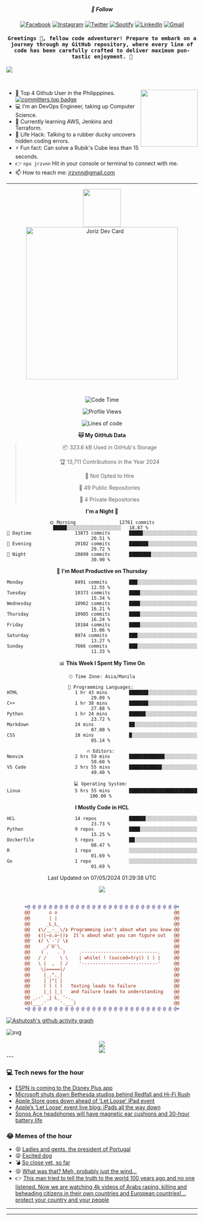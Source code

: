 <h5 align="center">💬 Follow</h5>
<div align="center">

[![Facebook](https://img.shields.io/badge/Facebook-%231877F2.svg?style=for-the-badge&logo=Facebook&logoColor=white)](https://www.facebook.com/Horisyo/)
[![Instagram](https://img.shields.io/badge/Instagram-%23E4405F.svg?style=for-the-badge&logo=Instagram&logoColor=white)](https://www.instagram.com/jrzvnn_/)
[![Twitter](https://img.shields.io/badge/Twitter-%231DA1F2.svg?style=for-the-badge&logo=Twitter&logoColor=white)](https://twitter.com/jrz_studies)
[![Spotify](https://img.shields.io/badge/Spotify-%231ED760.svg?style=for-the-badge&logo=Spotify&logoColor=white)](https://open.spotify.com/user/217td4qrc6mzqjodfalmzjpdi?si=b93099b9078c4ccb)
[![LinkedIn](https://img.shields.io/badge/LinkedIn-%230077B5.svg?style=for-the-badge&logo=LinkedIn&logoColor=white)](https://www.linkedin.com/in/jrz-vnn/)
[![Gmail](https://img.shields.io/badge/Gmail-D14836?style=for-the-badge&logo=gmail&logoColor=white)](mailto:jrzvnn@gmail.com)

</div>
<h4 align="center"><samp>Greetings 👋, fellow code adventurer! Prepare to embark on a journey through my GitHub repository, where every line of code has been carefully crafted to deliver maximum pun-tastic enjoyment. 🚀 </samp></h4>

<!--horizontal divider(gradiant)-->
<img src="https://user-images.githubusercontent.com/73097560/115834477-dbab4500-a447-11eb-908a-139a6edaec5c.gif">

&nbsp; 

<img align='right' src='https://github.com/Rishit-dagli/Rishit-dagli/blob/master/images/octocat-anime.gif' width='150"'>

- 🚀 Top 4 Github User in the Philipppines. [![committers.top badge](https://user-badge.committers.top/philippines/jrzvnn.svg)](https://user-badge.committers.top/philippines/USERNAME)
- 💻 I’m an DevOps Engineer, taking up Computer Science.
- 🤖 Currently learning AWS, Jenkins and Terraform.
- 🎯 Life Hack: Talking to a rubber ducky uncovers hidden coding errors.
- ⚡ Fun fact: Can solve a Rubik's Cube less than 15 seconds.
- 👉 `npx jrzvnn` Hit in your console or terminal to connect with me.
- 📫 How to reach me: jrzvnn@gmail.com

---

<!--🖼️OCTOCAT-->
<p align="center">

<img src="https://media.giphy.com/media/IP7sarl7C5lSFCw9rG/giphy.gif"  width="100px" height="100px">
<br />
<a href="https://app.daily.dev/jorizvillanueva"><img src="https://github.com/jrzvnn/jrzvnn/blob/main/devcard.svg" width="400" alt="Joriz Dev Card"/></a>
</p>

<br />
<div align="center">

<!--START_SECTION:waka-->
![Code Time](http://img.shields.io/badge/Code%20Time-256%20hrs%2050%20mins-blue)

![Profile Views](http://img.shields.io/badge/Profile%20Views-103-blue)

![Lines of code](https://img.shields.io/badge/From%20Hello%20World%20I%27ve%20Written-1.6%20million%20lines%20of%20code-blue)

**🐱 My GitHub Data** 

> 📦 323.6 kB Used in GitHub's Storage 
 > 
> 🏆 13,711 Contributions in the Year 2024
 > 
> 🚫 Not Opted to Hire
 > 
> 📜 49 Public Repositories 
 > 
> 🔑 4 Private Repositories 
 > 
**I'm a Night 🦉** 

```text
🌞 Morning                12761 commits       █████░░░░░░░░░░░░░░░░░░░░   18.87 % 
🌆 Daytime                13873 commits       █████░░░░░░░░░░░░░░░░░░░░   20.51 % 
🌃 Evening                20102 commits       ███████░░░░░░░░░░░░░░░░░░   29.72 % 
🌙 Night                  20899 commits       ████████░░░░░░░░░░░░░░░░░   30.90 % 
```
📅 **I'm Most Productive on Thursday** 

```text
Monday                   8491 commits        ███░░░░░░░░░░░░░░░░░░░░░░   12.55 % 
Tuesday                  10373 commits       ████░░░░░░░░░░░░░░░░░░░░░   15.34 % 
Wednesday                10962 commits       ████░░░░░░░░░░░░░░░░░░░░░   16.21 % 
Thursday                 10985 commits       ████░░░░░░░░░░░░░░░░░░░░░   16.24 % 
Friday                   10184 commits       ████░░░░░░░░░░░░░░░░░░░░░   15.06 % 
Saturday                 8974 commits        ███░░░░░░░░░░░░░░░░░░░░░░   13.27 % 
Sunday                   7666 commits        ███░░░░░░░░░░░░░░░░░░░░░░   11.33 % 
```


📊 **This Week I Spent My Time On** 

```text
🕑︎ Time Zone: Asia/Manila

💬 Programming Languages: 
HTML                     1 hr 43 mins        ███████░░░░░░░░░░░░░░░░░░   29.09 % 
C++                      1 hr 38 mins        ███████░░░░░░░░░░░░░░░░░░   27.88 % 
Python                   1 hr 24 mins        ██████░░░░░░░░░░░░░░░░░░░   23.72 % 
Markdown                 24 mins             ██░░░░░░░░░░░░░░░░░░░░░░░   07.00 % 
CSS                      18 mins             █░░░░░░░░░░░░░░░░░░░░░░░░   05.14 % 

🔥 Editors: 
Neovim                   2 hrs 59 mins       █████████████░░░░░░░░░░░░   50.60 % 
VS Code                  2 hrs 55 mins       ████████████░░░░░░░░░░░░░   49.40 % 

💻 Operating System: 
Linux                    5 hrs 55 mins       █████████████████████████   100.00 % 
```

**I Mostly Code in HCL** 

```text
HCL                      14 repos            ██████░░░░░░░░░░░░░░░░░░░   23.73 % 
Python                   9 repos             ████░░░░░░░░░░░░░░░░░░░░░   15.25 % 
Dockerfile               5 repos             ██░░░░░░░░░░░░░░░░░░░░░░░   08.47 % 
R                        1 repo              ░░░░░░░░░░░░░░░░░░░░░░░░░   01.69 % 
Go                       1 repo              ░░░░░░░░░░░░░░░░░░░░░░░░░   01.69 % 
```




 Last Updated on 07/05/2024 01:29:38 UTC
<!--END_SECTION:waka-->

<img src="https://wakatime.com/share/@jrzvnn/70a4618c-7cd9-4016-b7b9-eabe75c837ee.svg">

<br />
<br />

```diff
+@ @ @ @ @ @ @ @ @ @ @ @ @ @ @ @ @ @ @ @ @ @ @ @ @ @ @ @+
@@       o o                                           @@
@@       | |                                           @@
@@      _L_L_                                          @@
@@   ❮\/__-__\/❯ Programming isn't about what you know @@
@@   ❮(|~o.o~|)❯  It's about what you can figure out   @@
@@   ❮/ \`-'/ \❯                                       @@
@@     _/`U'\_                                         @@
@@    ( .   . )     .----------------------------.     @@
@@   / /     \ \    | while( ! (succed=try() ) ) |     @@
@@   \ |  ,  | /    '----------------------------'     @@
@@    \|=====|/                                        @@
@@     |_.^._|                                         @@
@@     | |"| |                                         @@
@@     ( ) ( )   Testing leads to failure              @@
@@     |_| |_|   and failure leads to understanding    @@
@@ _.-' _j L_ '-._                                     @@
@@(___.'     '.___)                                    @@
+@ @ @ @ @ @ @ @ @ @ @ @ @ @ @ @ @ @ @ @ @ @ @ @ @ @ @ @+

```

</div>


[![Ashutosh's github activity graph](https://github-readme-activity-graph.vercel.app/graph?username=jrzvnn&theme=github-compact)](https://github.com/ashutosh00710/github-readme-activity-graph)


![svg](profile-3d-contrib/profile-night-green.svg)

<div align="center">
<img src="https://github.com/jrzvnn/jrzvnn/blob/output/github-snake-dark.svg">
</div>

<div align=center>
<img align=center src=https://metrics.lecoq.io/jrzvnn?template=classic&isocalendar=1&languages=1&achievements=1&base=header%2C%20activity%2C%20community%2C%20repositories%2C%20metadata&base.indepth=false&base.hireable=false&base.skip=false&isocalendar=false&isocalendar.duration=full-year&languages=false&languages.limit=8&languages.threshold=0%25&languages.other=false&languages.colors=github&languages.sections=most-used&languages.indepth=false&languages.analysis.timeout=15&languages.analysis.timeout.repositories=7.5&languages.categories=markup%2C%20programming&languages.recent.categories=markup%2C%20programming&languages.recent.load=300&languages.recent.days=14&achievements=false&achievements.threshold=C&achievements.secrets=true&achievements.display=detailed&achievements.limit=0&config.timezone=Asia%2FManila)
</div>
<div align="left">
---

### 💻 Tech news for the hour

<!-- TECH:START -->
 - [ESPN is coming to the Disney Plus app](https://www.theverge.com/2024/5/7/24151011/espn-tile-disney-plus-app-earnings-q2-2024)
 - [Microsoft shuts down Bethesda studios behind Redfall and Hi-Fi Rush](https://www.theverge.com/24151047/xbox-shuts-down-arkane-austin-tango-gameworks-microsoft)
 - [Apple Store goes down ahead of &#39;Let Loose&#39; iPad event](https://appleinsider.com/articles/24/05/07/apple-store-goes-down-ahead-of-let-loose-ipad-event?utm_medium=rss)
 - [Apple’s ‘Let Loose’ event live blog: iPads all the way down](https://www.theverge.com/2024/5/7/24151030/apple-ipad-let-loose-event-live-blog-news-updates)
 - [Sonos Ace headphones will have magnetic ear cushions and 30-hour battery life](https://www.theverge.com/2024/5/7/24150999/sonos-ace-headphones-headphones-features-design-leak)<!-- TECH:END -->

### 😂 Memes of the hour

<!-- MEMES:START -->
 - 😝 [Ladies and gents, the president of Portugal](http://9gag.com/gag/a7o5xWq)
 - 😝 [Excited dog](http://9gag.com/gag/a1mAjRD)
 - 💣 [So close yet, so far](http://9gag.com/gag/aKGznMj)
 - 😝 [What was that? Meh, probably just the wind...](http://9gag.com/gag/aGy9qy6)
 - 👉 [This man tried to tell the truth to the world 100 years ago and no one listened. Now we are watching 4k videos of Arabs raping, killing and beheading citizens in their own countries and European countries!... protect your country and your people](http://9gag.com/gag/amoXQ34)<!-- MEMES:END -->

---

---
